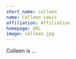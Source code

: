 ```yaml
---
short_name: colleen
name: Colleen Lewis
affiliation: Affiliation
homepage: URL
image: colleen.jpg
---
```


Colleen is ...